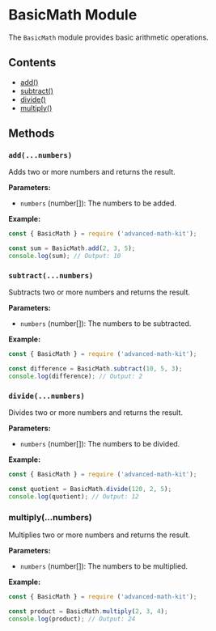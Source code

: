 # BasicMath Module

The `BasicMath` module provides basic arithmetic operations.

## Contents
- [add()](#addnumbers)
- [subtract()](#subtractnumbers)
- [divide()](#dividenumbers)
- [multiply()](#multiplynumbers)

## Methods

### `add(...numbers)`

Adds two or more numbers and returns the result.

**Parameters:**
- `numbers` (number[]): The numbers to be added.

**Example:**

```javascript
const { BasicMath } = require ('advanced-math-kit');

const sum = BasicMath.add(2, 3, 5);
console.log(sum); // Output: 10
```

### `subtract(...numbers)`

Subtracts two or more numbers and returns the result.

**Parameters:**
- `numbers` (number[]): The numbers to be subtracted.

**Example:**

```javascript
const { BasicMath } = require ('advanced-math-kit');

const difference = BasicMath.subtract(10, 5, 3);
console.log(difference); // Output: 2
```

### `divide(...numbers)`

Divides two or more numbers and returns the result.

**Parameters:**

- `numbers` (number[]): The numbers to be divided.

**Example:**

```javascript
const { BasicMath } = require ('advanced-math-kit');

const quotient = BasicMath.divide(120, 2, 5);
console.log(quotient); // Output: 12
```

### multiply(...numbers)
Multiplies two or more numbers and returns the result.

**Parameters:**

- `numbers` (number[]): The numbers to be multiplied.

**Example:**

```javascript
const { BasicMath } = require ('advanced-math-kit');

const product = BasicMath.multiply(2, 3, 4);
console.log(product); // Output: 24
```
